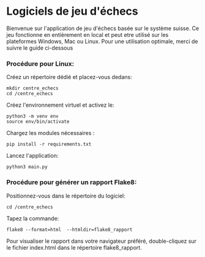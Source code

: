 # Logiciels de jeu d'échecs

Bienvenue sur l'application de jeu d'échecs basée sur le système suisse.
Ce jeu fonctionne en entièrement en local et peut etre utilisé sur les plateformes
Windows, Mac ou Linux.
Pour une utilisation optimale, merci de suivre le guide ci-dessous 

### Procédure pour Linux:

Créez un répertoire dédié et placez-vous dedans:

```
mkdir centre_echecs
cd /centre_echecs
```

Créez l'environnement virtuel et activez le:

```
python3 -m venv env
source env/bin/activate
```

Chargez les modules nécessaires :

```
pip install -r requirements.txt
```

Lancez l'application:

```
python3 main.py
```

### Procédure pour générer un rapport Flake8:

Positionnez-vous dans le répertoire du logiciel:

```
cd /centre_echecs
```

Tapez la commande:

```
flake8 --format=html  --htmldir=flake8_rapport
```

Pour visualiser le rapport dans votre navigateur préféré, double-cliquez sur le fichier index.html dans le répertoire flake8_rapport.
